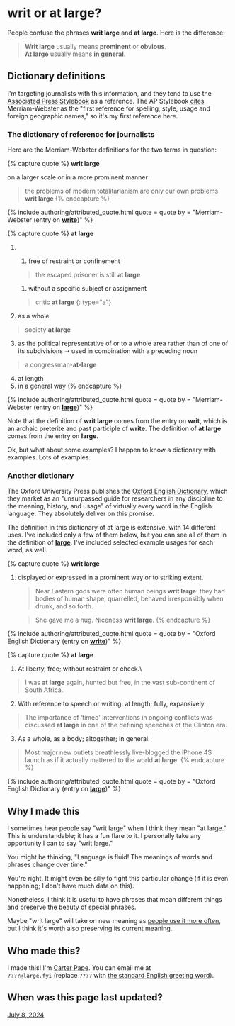 # writ or at large?

People confuse the phrases **writ large** and **at large**. Here is the difference:

> **Writ large** usually means **prominent** or **obvious**.\
> **At large** usually means **in general**.

## Dictionary definitions

I'm targeting journalists with this information, and they tend to use the [Associated Press Stylebook](https://www.apstylebook.com) as a reference. The AP Stylebook [cites](https://help.apstylebook.com/support/solutions/articles/66000344912-what-dictionary-does-ap-recommend-) Merriam-Webster as the "first reference for spelling, style, usage and foreign geographic names," so it's my first reference here.

### The dictionary of reference for journalists

Here are the Merriam-Webster definitions for the two terms in question:

{% capture quote %}
**writ large**

on a larger scale or in a more prominent manner
> the problems of modern totalitarianism are only our own problems **writ large**
{% endcapture %}

{% include authoring/attributed_quote.html
    quote = quote
    by =    "Merriam-Webster (entry on [**write**](https://www.merriam-webster.com/dictionary/writ%20large#writ-large-anchor))"
%}

{% capture quote %}
**at large**

1. &nbsp;
    1. free of restraint or confinement
    > the escaped prisoner is still **at large**
    1. without a specific subject or assignment
    > critic **at large**
    {: type="a"}

2. as a whole
> society **at large**

3. as the political representative of or to a whole area rather than of one of its subdivisions ➝ used in combination with a preceding noun
> a congressman-**at-large**

4. at length
5. in a general way
{% endcapture %}

{% include authoring/attributed_quote.html
    quote = quote
    by =    "Merriam-Webster (entry on [**large**](https://www.merriam-webster.com/dictionary/large#at-large-anchor))"
%}

Note that the definition of **writ large** comes from the entry on **writ**, which is an archaic preterite and past participle of **write**. The definition of **at large** comes from the entry on **large**.

Ok, but what about some examples? I happen to know a dictionary with examples. Lots of examples.

### Another dictionary

The Oxford University Press publishes the [Oxford English Dictionary](https://www.oed.com/), which they market as an "unsurpassed guide for researchers in any discipline to the meaning, history, and usage" of virtually every word in the English language. They absolutely deliver on this promise.

The definition in this dictionary of at large is extensive, with 14 different uses. I've included only a few of them below, but you can see all of them in the definition of [**large**](https://www.oed.com/dictionary/large_adj?tab=meaning_and_use#39734759). I've included selected example usages for each word, as well.

{% capture quote %}
**writ large**

1. displayed or expressed in a prominent way or to striking extent.
    > Near Eastern gods were often human beings **writ large**: they had bodies of human shape, quarrelled, behaved irresponsibly when drunk, and so forth.
    
    > She gave me a hug. Niceness **writ large**.
{% endcapture %}

{% include authoring/attributed_quote.html
    quote = quote
    by =    "Oxford English Dictionary (entry on [**write**](https://www.oed.com/dictionary/write_v?tab=meaning_and_use#13997200))"
%}

{% capture quote %}
**at large**

1. At liberty, free; without restraint or check.\
> I was **at large** again, hunted but free, in the vast sub-continent of South Africa.

2. With reference to speech or writing: at length; fully, expansively.
> The importance of ‘timed’ interventions in ongoing conflicts was discussed **at large** in one of the defining speeches of the Clinton era.

3. As a whole, as a body; altogether; in general.
> Most major new outlets breathlessly live-blogged the iPhone 4S launch as if it actually mattered to the world **at large**.
{% endcapture %}

{% include authoring/attributed_quote.html
    quote = quote
    by =    "Oxford English Dictionary (entry on [**large**](https://www.oed.com/dictionary/large_adj?tab=meaning_and_use#39734759))"
%}

## Why I made this

I sometimes hear people say "writ large" when I think they mean "at large." This is understandable; it has a fun flare to it. I personally take any opportunity I can to say "writ large."

You might be thinking, "Language is fluid! The meanings of words and phrases change over time."

You're right. It might even be silly to fight this particular change (if it is even happening; I don't have much data on this).

Nonetheless, I think it is useful to have phrases that mean different things and preserve the beauty of special phrases.

Maybe "writ large" will take on new meaning as [people use it more often](https://books.google.com/ngrams/graph?content=writ+large&year_start=1800&year_end=2019&corpus=en-2019&smoothing=3), but I think it's worth also preserving its current meaning.

## Who made this?

I made this! I'm [Carter Pape](https://carterpape.com). You can email me at \
`????@large.fyi` (replace `????` with [the standard English greeting word](https://en.wiktionary.org/wiki/hello)).

## When was this page last updated?

[July 8, 2024](https://github.com/CarterPape/large.fyi/commits/main/)
